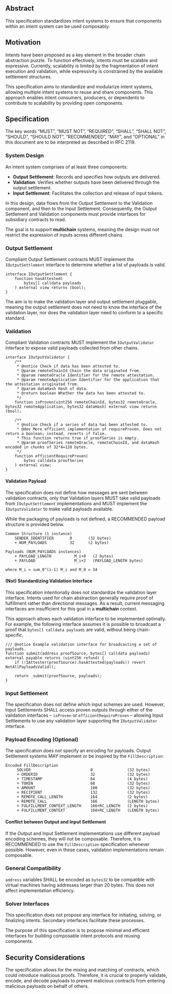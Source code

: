 ## Abstract

This specification standardizes intent systems to ensure that components within an intent system can be used composably.

## Motivation

Intents have been proposed as a key element in the broader chain abstraction puzzle. To function effectively, intents must be scalable and expressive. Currently, scalability is limited by the fragmentation of intent execution and validation, while expressivity is constrained by the available settlement structures.

This specification aims to standardize and modularize intent systems, allowing multiple intent systems to reuse and share components. This approach enables intent consumers, producers, or dependents to contribute to scalability by providing open components.

## Specification

The key words “MUST”, “MUST NOT”, “REQUIRED”, “SHALL”, “SHALL NOT”, “SHOULD”, “SHOULD NOT”, “RECOMMENDED”, “MAY”, and “OPTIONAL” in this document are to be interpreted as described in RFC 2119.

### System Design

An intent system comprises of at least three components:
- **Output Settlement**: Records and specifies how outputs are delivered.
- **Validation**: Verifies whether outputs have been delivered through the output settlement.
- **Input Settlement**: Facilitates the collection and release of input tokens.

In this design, data flows from the Output Settlement to the Validation component, and then to the Input Settlement. Consequently, the Output Settlement and Validation components must provide interfaces for subsidiary contracts to read.

The goal is to support **multichain** systems, meaning the design must not restrict the expression of inputs across different chains.

### Output Settlement

Compliant Output Settlement contracts MUST implement the `IOutputSettlement` interface to determine whether a list of payloads is valid.

```solidity
interface IOutputSettlement {
    function hasAttested(
        bytes[] calldata payloads
    ) external view returns (bool);
}
```

The aim is to make the validation layer and output settlement pluggable, meaning the output settlement does not need to know the interface of the validation layer, nor does the validation layer need to conform to a specific standard.

### Validation

Compliant Validation contracts MUST implement the `IOutputValidator` interface to expose valid payloads collected from other chains.

```solidity
interface IOutputValidator {
    /**
     * @notice Check if data has been attested to.
     * @param remoteChainId Chain the data originated from.
     * @param remoteOracle Identifier for the remote attestation.
     * @param remoteApplication Identifier for the application that the attestation originated from.
     * @param dataHash Hash of data.
     * @return boolean Whether the data has been attested to.
     */
    function isProven(uint256 remoteChainId, bytes32 remoteOracle, bytes32 remoteApplication, bytes32 dataHash) external view returns (bool);

    /**
     * @notice Check if a series of data has been attested to.
     * @dev More efficient implementation of requireProven. Does not return a boolean; instead, reverts if false.
     * This function returns true if proofSeries is empty.
     * @param proofSeries remoteOracle, remoteChainId, and dataHash encoded in chunks of 32*4=128 bytes.
     */
    function efficientRequireProven(
        bytes calldata proofSeries
    ) external view;
}
```

#### Validation Payload

The specification does not define how messages are sent between validation contracts, only that Validation layers MUST take valid payloads from `IOutputSettlement` implementations and MUST implement the `IOutputValidator` to make valid payloads available.

While the packaging of payloads is not defined, a RECOMMENDED payload structure is provided below.

```
Common Structure (1 instance)
    SENDER_IDENTIFIER       0       (32 bytes)
    + NUM_PAYLOADS          32      (2 bytes)

Payloads (NUM_PAYLOADS instances)
    + PAYLOAD_LENGTH          M_i+0   (2 bytes)
    + PAYLOAD                 M_i+2   (PAYLOAD_LENGTH bytes)

where M_i = sum_0^(i-1) M_i and M_0 = 34
```

#### (Not) Standardizing Validation Interface

This specification intentionally does not standardize the validation layer interface. Intents used for chain abstraction generally require proof of fulfillment rather than directional messages. As a result, current messaging interfaces are insufficient for this goal in a **multichain** context.

This approach allows each validation interface to be implemented optimally. For example, the following interface assumes it is possible to broadcast a proof that `bytes[] calldata payloads` are valid, without being chain-specific.

```solidity
/// @notice Example validation interface for broadcasting a set of payloads.
function submit(address proofSource, bytes[] calldata payloads) external payable returns (uint256 refund) {
    if (!IAttester(proofSource).hasAttested(payloads)) revert NotAllPayloadsValid();

    return _submit(proofSource, payloads);
}
```

### Input Settlement

The specification does not define which input schemes are used. However, Input Settlements SHALL access proven outputs through either of the validation interfaces – `isProven` or `efficientRequireProven` – allowing Input Settlements to use any validation layer supporting the `IOutputValidator` interface.

### Payload Encoding (Optional)

The specification does not specify an encoding for payloads. Output Settlement systems MAY implement or be inspired by the `FillDescription`:

```
Encoded FillDescription
     SOLVER                          0               (32 bytes)
     + ORDERID                       32              (32 bytes)
     + TIMESTAMP                     64              (4 bytes)
     + TOKEN                         68              (32 bytes)
     + AMOUNT                        100             (32 bytes)
     + RECIPIENT                     132             (32 bytes)
     + REMOTE_CALL_LENGTH            164             (2 bytes)
     + REMOTE_CALL                   166             (LENGTH bytes)
     + FULFILLMENT_CONTEXT_LENGTH    166+RC_LENGTH   (2 bytes)
     + FULFILLMENT_CONTEXT           168+RC_LENGTH   (LENGTH bytes)
```

#### Conflict between Output and Input Settlement

If the Output and Input Settlement implementations use different payload encoding schemes, they will not be composable. Therefore, it is RECOMMENDED to use the `FillDescription` specification whenever possible. However, even in these cases, validation implementations remain composable.

### General Compatibility

`address` variables SHALL be encoded as `bytes32` to be compatible with virtual machines having addresses larger than 20 bytes. This does not affect implementation efficiency.

### Solver Interfaces

This specification does not propose any interface for initiating, solving, or finalizing intents. Secondary interfaces facilitate these processes.

The purpose of this specification is to propose minimal and efficient interfaces for building composable intent protocols and reusing components.

## Security Considerations

The specification allows for the mixing and matching of contracts, which could introduce malicious proofs. Therefore, it is crucial to properly validate, encode, and decode payloads to prevent malicious contracts from entering malicious payloads on behalf of others.
